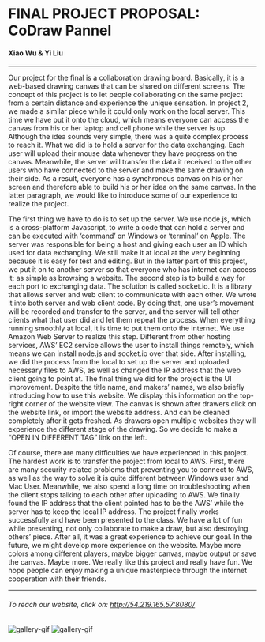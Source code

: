 # FINAL PROJECT PROPOSAL: CoDraw Pannel
#### Xiao Wu & Yi Liu
--------------------------

Our project for the final is a collaboration drawing board. Basically, it is a web-based drawing canvas that can be shared on different screens. The concept of this project is to let people collaborating on the same project from a certain distance and experience the unique sensation. In project 2, we made a similar piece while it could only work on the local server. This time we have put it onto the cloud, which means everyone can access the canvas from his or her laptop and cell phone while the server is up. Although the idea sounds very simple, there was a quite complex process to reach it. What we did is to hold a server for the data exchanging. Each user will upload their mouse data whenever they have progress on the canvas. Meanwhile, the server will transfer the data it received to the other users who have connected to the server and make the same drawing on their side. As a result, everyone has a synchronous canvas on his or her screen and therefore able to build his or her idea on the same canvas. In the latter paragraph, we would like to introduce some of our experience to realize the project.

The first thing we have to do is to set up the server. We use node.js, which is a cross-platform Javascript, to write a code that can hold a server and can be executed with ‘command’ on Windows or ‘terminal’ on Apple. The server was responsible for being a host and giving each user an ID which used for data exchanging. We still make it at local at the very beginning because it is easy for test and editing. But in the latter part of this project, we put it on to another server so that everyone who has internet can access it; as simple as browsing a website. 
The second step is to build a way for each port to exchanging data. The solution is called socket.io. It is a library that allows server and web client to communicate with each other. We wrote it into both server and web client code. By doing that, one user’s movement will be recorded and transfer to the server, and the server will tell other clients what that user did and let them repeat the process.
When everything running smoothly at local, it is time to put them onto the internet. We use Amazon Web Server to realize this step. Different from other hosting services, AWS’ EC2 service allows the user to install things remotely, which means we can install node.js and socket.io over that side. After installing, we did the process from the local to set up the server and uploaded necessary files to AWS, as well as changed the IP address that the web client going to point at. 
The final thing we did for the project is the UI improvement. Despite the title name, and makers’ names, we also briefly introducing how to use this website.  We display this information on the top-right corner of the website view. The canvas is shown after drawers click on the website link, or import the website address. And can be cleaned completely after it gets freshed. As drawers open multiple websites they will experience the different stage of the drawing. So we decide to make a “OPEN IN DIFFERENT TAG” link on the left. 

Of course, there are many difficulties we have experienced in this project. The hardest work is to transfer the project from local to AWS. First, there are many security-related problems that preventing you to connect to AWS, as well as the way to solve it is quite different between Windows user and Mac User. Meanwhile, we also spend a long time on troubleshooting when the client stops talking to each other after uploading to AWS. We finally found the IP address that the client pointed has to be the AWS’ while the server has to keep the local IP address. The project finally works successfully and have been presented to the class. We have a lot of fun while presenting, not only collaborate to make a draw, but also destroying others’ piece. After all, it was a great experience to achieve our goal. 
In the future, we might develop more experience on the website. Maybe more colors among different players, maybe bigger canvas, maybe output or save the canvas. Maybe more. We really like this project and really have fun. We hope people can enjoy making a unique masterpiece through the internet cooperation with their friends. 

-----------

###### To reach our website, click on: http://54.219.165.57:8080/
![gallery-gif](https://imgur.com/szgCKaA.png)
![gallery-gif](https://imgur.com/Jay4Wk7.png)



